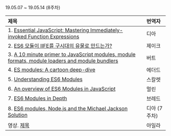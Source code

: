 19.05.07 ~ 19.05.14 (8주차)

|   제목   | 번역자  |
| :-------- | :------ |
| 1. [Essential JavaScript: Mastering Immediately-invoked Function Expressions](https://github.com/Lee-hyuna/33-js-concepts-kr/wiki/Essential-JavaScript:-Mastering-Immediately-invoked-Function-Expressions) | 디아 |
| 2. [ES6 모듈이 IIFE를 구시대의 유물로 만드는가?](https://github.com/Lee-hyuna/33-js-concepts-kr/wiki/do-es6-modules-make-the-case-of-iifes-obsolete) | 제이크 |
| 3. [A 10 minute primer to JavaScript modules, module formats, module loaders and module bundlers](https://www.jvandemo.com/a-10-minute-primer-to-javascript-modules-module-formats-module-loaders-and-module-bundlers/) | 버트 |
| 4. [ES modules: A cartoon deep-dive](https://hacks.mozilla.org/2018/03/es-modules-a-cartoon-deep-dive/) | 에더드 |
| 5. [Understanding ES6 Modules](https://github.com/Lee-hyuna/33-js-concepts-kr/wiki/Understanding-ES6-Modules) | 스칼렛 |
| 6. [An overview of ES6 Modules in JavaScript](https://blog.cloud66.com/an-overview-of-es6-modules-in-javascript/) | 멀린 |
| 7. [ES6 Modules in Depth](https://ponyfoo.com/articles/es6-modules-in-depth) | 브레드 |
| 8. [ES6 modules, Node.js and the Michael Jackson Solution](https://github.com/Lee-hyuna/33-js-concepts-kr/wiki/ES6-modules,-Node.js-and-the-Michael-Jackson-Solution) | 디아 (7주차) |
| 영상. [제목](링크) | 아일라 |